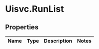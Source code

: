 # Uisvc.RunList

## Properties
Name | Type | Description | Notes
------------ | ------------- | ------------- | -------------



